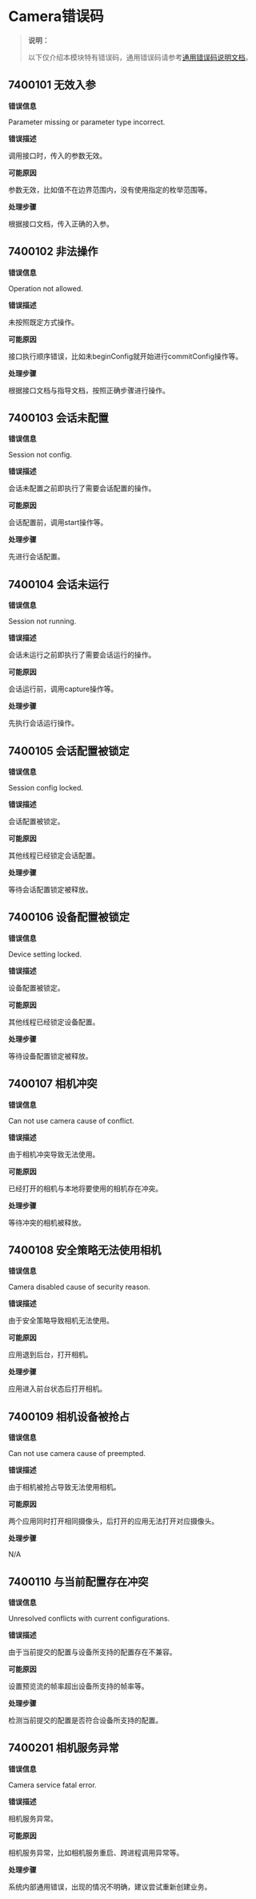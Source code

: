 # Camera错误码

> **说明：**
>
> 以下仅介绍本模块特有错误码，通用错误码请参考[通用错误码说明文档](../errorcode-universal.md)。

## 7400101 无效入参

**错误信息**

Parameter missing or parameter type incorrect.

**错误描述**

调用接口时，传入的参数无效。

**可能原因**

参数无效，比如值不在边界范围内，没有使用指定的枚举范围等。

**处理步骤**

根据接口文档，传入正确的入参。

## 7400102 非法操作

**错误信息**

Operation not allowed.

**错误描述**

未按照既定方式操作。

**可能原因**

接口执行顺序错误，比如未beginConfig就开始进行commitConfig操作等。

**处理步骤**

根据接口文档与指导文档，按照正确步骤进行操作。

## 7400103 会话未配置

**错误信息**

Session not config.

**错误描述**

会话未配置之前即执行了需要会话配置的操作。

**可能原因**

会话配置前，调用start操作等。

**处理步骤**

先进行会话配置。

## 7400104 会话未运行

**错误信息**

Session not running.

**错误描述**

会话未运行之前即执行了需要会话运行的操作。

**可能原因**

会话运行前，调用capture操作等。

**处理步骤**

先执行会话运行操作。

## 7400105 会话配置被锁定

**错误信息**

Session config locked.

**错误描述**

会话配置被锁定。

**可能原因**

其他线程已经锁定会话配置。

**处理步骤**

等待会话配置锁定被释放。

## 7400106 设备配置被锁定

**错误信息**

Device setting locked.

**错误描述**

设备配置被锁定。

**可能原因**

其他线程已经锁定设备配置。

**处理步骤**

等待设备配置锁定被释放。

## 7400107 相机冲突

**错误信息**

Can not use camera cause of conflict.

**错误描述**

由于相机冲突导致无法使用。

**可能原因**

已经打开的相机与本地将要使用的相机存在冲突。

**处理步骤**

等待冲突的相机被释放。

## 7400108 安全策略无法使用相机

**错误信息**

Camera disabled cause of security reason.

**错误描述**

由于安全策略导致相机无法使用。

**可能原因**

应用退到后台，打开相机。

**处理步骤**

应用进入前台状态后打开相机。

## 7400109 相机设备被抢占

**错误信息**

Can not use camera cause of preempted.

**错误描述**

由于相机被抢占导致无法使用相机。

**可能原因**

两个应用同时打开相同摄像头，后打开的应用无法打开对应摄像头。

**处理步骤**

N/A

## 7400110 与当前配置存在冲突

**错误信息**

Unresolved conflicts with current configurations.

**错误描述**

由于当前提交的配置与设备所支持的配置存在不兼容。

**可能原因**

设置预览流的帧率超出设备所支持的帧率等。

**处理步骤**

检测当前提交的配置是否符合设备所支持的配置。

## 7400201 相机服务异常

**错误信息**

Camera service fatal error.

**错误描述**

相机服务异常。

**可能原因**

相机服务异常，比如相机服务重启、跨进程调用异常等。

**处理步骤**

系统内部通用错误，出现的情况不明确，建议尝试重新创建业务。

